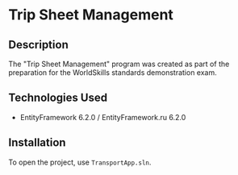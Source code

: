 # Trip Sheet Management

## Description
The "Trip Sheet Management" program was created as part of the preparation for the WorldSkills standards demonstration exam.

## Technologies Used
- EntityFramework 6.2.0 / EntityFramework.ru 6.2.0

## Installation
To open the project, use `TransportApp.sln`.
